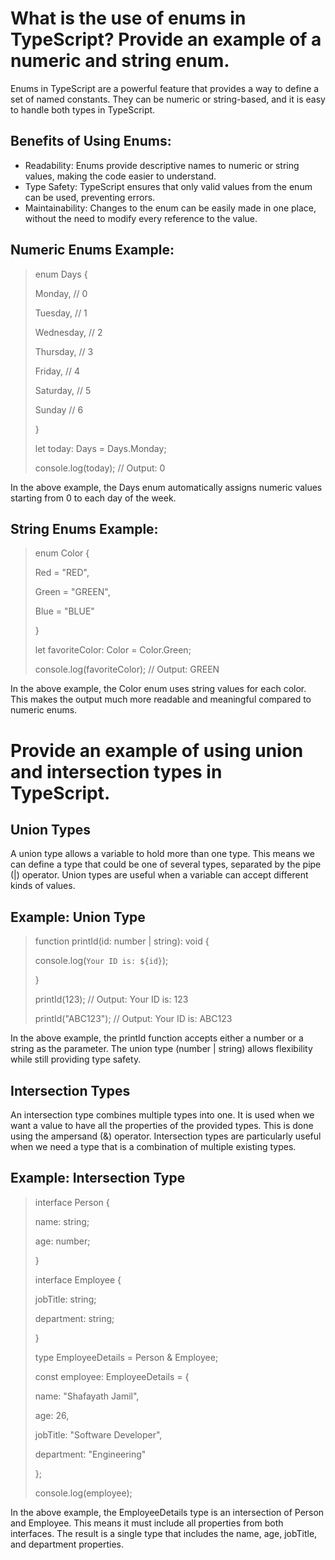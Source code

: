 # What is the use of enums in TypeScript? Provide an example of a numeric and string enum.

Enums in TypeScript are a powerful feature that provides a way to define a set of named constants. They can be numeric or string-based, and it is easy to handle both types in TypeScript.

## Benefits of Using Enums:

- Readability: Enums provide descriptive names to numeric or string values, making the code easier to understand.
- Type Safety: TypeScript ensures that only valid values from the enum can be used, preventing errors.
- Maintainability: Changes to the enum can be easily made in one place, without the need to modify every reference to the value.

## Numeric Enums Example:

> enum Days {
>
> Monday, // 0
>
> Tuesday, // 1
>
> Wednesday, // 2
>
> Thursday, // 3
>
> Friday, // 4
>
> Saturday, // 5
>
> Sunday // 6
>
> }
>
> let today: Days = Days.Monday;
>
> console.log(today); // Output: 0

In the above example, the Days enum automatically assigns numeric values starting from 0 to each day of the week.

## String Enums Example:

> enum Color {
>
> Red = "RED",
>
> Green = "GREEN",
>
> Blue = "BLUE"
>
> }
>
> let favoriteColor: Color = Color.Green;
>
> console.log(favoriteColor); // Output: GREEN

In the above example, the Color enum uses string values for each color. This makes the output much more readable and meaningful compared to numeric enums.

# Provide an example of using union and intersection types in TypeScript.

## Union Types

A union type allows a variable to hold more than one type. This means we can define a type that could be one of several types, separated by the pipe (|) operator. Union types are useful when a variable can accept different kinds of values.

## Example: Union Type

> function printId(id: number | string): void {
>
> console.log(`Your ID is: ${id}`);
>
> }
>
> printId(123); // Output: Your ID is: 123
>
> printId("ABC123"); // Output: Your ID is: ABC123

In the above example, the printId function accepts either a number or a string as the parameter. The union type (number | string) allows flexibility while still providing type safety.

## Intersection Types

An intersection type combines multiple types into one. It is used when we want a value to have all the properties of the provided types. This is done using the ampersand (&) operator. Intersection types are particularly useful when we need a type that is a combination of multiple existing types.

## Example: Intersection Type

> interface Person {
>
> name: string;
>
> age: number;
>
> }
>
> interface Employee {
>
> jobTitle: string;
>
> department: string;
>
> }
>
> type EmployeeDetails = Person & Employee;
>
> const employee: EmployeeDetails = {
>
> name: "Shafayath Jamil",
>
> age: 26,
>
> jobTitle: "Software Developer",
>
> department: "Engineering"
>
> };
>
> console.log(employee);

In the above example, the EmployeeDetails type is an intersection of Person and Employee. This means it must include all properties from both interfaces. The result is a single type that includes the name, age, jobTitle, and department properties.
